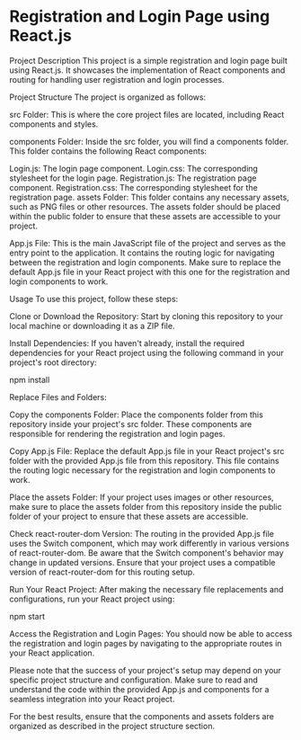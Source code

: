 
# Registration and Login Page using React.js
Project Description
This project is a simple registration and login page built using React.js. It showcases the implementation of React components and routing for handling user registration and login processes.

Project Structure
The project is organized as follows:

src Folder: This is where the core project files are located, including React components and styles.

components Folder: Inside the src folder, you will find a components folder. This folder contains the following React components:

Login.js: The login page component.
Login.css: The corresponding stylesheet for the login page.
Registration.js: The registration page component.
Registration.css: The corresponding stylesheet for the registration page.
assets Folder: This folder contains any necessary assets, such as PNG files or other resources. The assets folder should be placed within the public folder to ensure that these assets are accessible to your project.

App.js File: This is the main JavaScript file of the project and serves as the entry point to the application. It contains the routing logic for navigating between the registration and login components. Make sure to replace the default App.js file in your React project with this one for the registration and login components to work.

Usage
To use this project, follow these steps:

Clone or Download the Repository: Start by cloning this repository to your local machine or downloading it as a ZIP file.

Install Dependencies: If you haven't already, install the required dependencies for your React project using the following command in your project's root directory:

npm install

Replace Files and Folders:

Copy the components Folder: Place the components folder from this repository inside your project's src folder. These components are responsible for rendering the registration and login pages.

Copy App.js File: Replace the default App.js file in your React project's src folder with the provided App.js file from this repository. This file contains the routing logic necessary for the registration and login components to work.

Place the assets Folder: If your project uses images or other resources, make sure to place the assets folder from this repository inside the public folder of your project to ensure that these assets are accessible.

Check react-router-dom Version: The routing in the provided App.js file uses the Switch component, which may work differently in various versions of react-router-dom. Be aware that the Switch component's behavior may change in updated versions. Ensure that your project uses a compatible version of react-router-dom for this routing setup.

Run Your React Project: After making the necessary file replacements and configurations, run your React project using:

npm start

Access the Registration and Login Pages: You should now be able to access the registration and login pages by navigating to the appropriate routes in your React application.

Please note that the success of your project's setup may depend on your specific project structure and configuration. Make sure to read and understand the code within the provided App.js and components for a seamless integration into your React project.

For the best results, ensure that the components and assets folders are organized as described in the project structure section.
